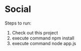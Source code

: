 # Social

Steps to run:

1. Check out this project
2. execute command npm install
3. execute command node app.js

